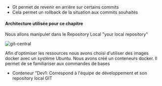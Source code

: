 - Gt permet de revenir en arrière sur certains commits
- Cela permet un rollback de la situation aux commits souhaités

#### Architecture utilisée pour ce chapitre

Nous allons manipuler dans le Repository Local "your local repository"

![git-central](/testgitessai/scenarios/git_training_part2/assets/git-central.png)


Afin d'optimiser les ressources nous avons choisi d'utiliser des images docker avec un système Ubuntu. 
Nous avons créé un conteneurs docker. Il permet de se familiariser aux commandes de bases

- Conteneur "Dev1: Correspond à l'équipe de développement et son repository local GIT

